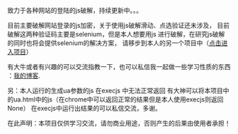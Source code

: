 致力于各种网站的登陆的js破解，持续更新中。。。

目前主要破解网站登录的js加密，关于使用js破解滑动、点选验证还未涉及，
目前破解这两种验证码主要是selenium，但是本人想要用js 进行破解，在研究js破解的同时也将会提供selenium的解决方案，
请移步到本人的另一个项目中（[点击进入项目](https://github.com/onepureman/selenium_login_cracking)）

有大牛或者有兴趣的可以交流指教一下，也可以私信我一起做一些学习性质的东西
：[我的博客](https://blog.csdn.net/amanloveformi).


另：本人运行的生成ua参数的js 在execjs 中无法正常返回 有大神可以将本项目中的ua.html中的js（在chrome中可以返回正常的结果但是本人使用execjs则返回None）
在execjs中运行出结果的可以私信交流，多谢。



在此声明：本项目仅供学习交流，请勿商业用途，否则产生的后果由使用者承担！
